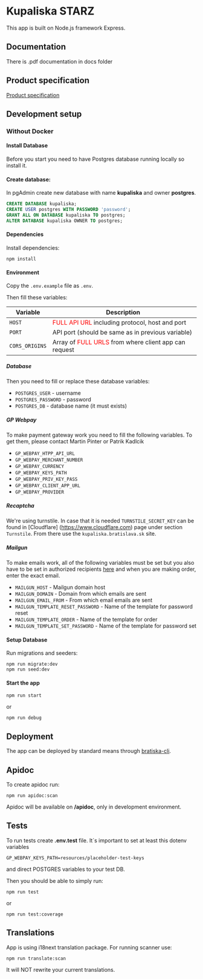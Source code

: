 # Kupaliska STARZ

This app is built on Node.js framework Express.

## Documentation

There is .pdf documentation in docs folder

## Product specification

[Product specification](https://magistratba.sharepoint.com/:w:/s/InnovationTeam/EbkNEpF0x5dNgH-nfmNf03UB8oJLmVhrDIkOe0aZ9JrEPA?e=ZXjH7z)

## Development setup

### Without Docker

#### Install Database

Before you start you need to have Postgres database running locally so install it.

#### Create database:

In pgAdmin create new database with name **kupaliska** and owner **postgres**.

```sql
CREATE DATABASE kupaliska;
CREATE USER postgres WITH PASSWORD 'password';
GRANT ALL ON DATABASE kupaliska TO postgres;
ALTER DATABASE kupaliska OWNER TO postgres;
```

#### Dependencies

Install dependencies:

```
npm install
```

#### Environment

Copy the `.env.example` file as `.env`.

Then fill these variables:

| Variable       | Description                                                                         |
| -------------- | ----------------------------------------------------------------------------------- |
| `HOST`         | <span style="color:red">FULL API URL</span> including protocol, host and port       |
| `PORT`         | API port (should be same as in previous variable)                                   |
| `CORS_ORIGINS` | Array of <span style="color:red">FULL URLS</span> from where client app can request |

##### Database

Then you need to fill or replace these database variables:

-   `POSTGRES_USER` - username
-   `POSTGRES_PASSWORD` - password
-   `POSTGRES_DB` - database name (it must exists)

##### GP Webpay

To make payment gateway work you need to fill the following variables.
To get them, please contact Martin Pinter or Patrik Kadlcik

-   `GP_WEBPAY_HTPP_API_URL`
-   `GP_WEBPAY_MERCHANT_NUMBER`
-   `GP_WEBPAY_CURRENCY`
-   `GP_WEBPAY_KEYS_PATH`
-   `GP_WEBPAY_PRIV_KEY_PASS`
-   `GP_WEBPAY_CLIENT_APP_URL`
-   `GP_WEBPAY_PROVIDER`

##### Recaptcha

We're using turnstile. In case that it is needed `TURNSTILE_SECRET_KEY` can be found in [Cloudflare] (https://www.cloudflare.com) page under section `Turnstile`. From there use the `kupaliska.bratislava.sk` site.

##### Mailgun

To make emails work, all of the following variables must be set but you also have to be set in authorized recipients [here](https://app.mailgun.com/app/sending/domains/sandboxa9861f03a870473b83e62ffee945e664.mailgun.org) and when you are making order, enter the exact email.

-   `MAILGUN_HOST` - Mailgun domain host
-   `MAILGUN_DOMAIN` - Domain from which emails are sent
-   `MAILGUN_EMAIL_FROM` - From which email emails are sent
-   `MAILGUN_TEMPLATE_RESET_PASSWORD` - Name of the template for password reset
-   `MAILGUN_TEMPLATE_ORDER` - Name of the template for order
-   `MAILGUN_TEMPLATE_SET_PASSWORD` - Name of the template for password set

#### Setup Database

Run migrations and seeders:

```
npm run migrate:dev
npm run seed:dev
```

#### Start the app

```
npm run start
```

or

```
npm run debug
```

## Deployment

The app can be deployed by standard means through [bratiska-cli](https://github.com/bratislava/bratiska-cli).

## Apidoc

To create apidoc run:

`npm run apidoc:scan`

Apidoc will be available on **/apidoc**, only in development environment.

## Tests

To run tests create **.env.test** file.
It`s important to set at least this dotenv variables

`GP_WEBPAY_KEYS_PATH=resources/placeholder-test-keys`

and direct POSTGRES variables to your test DB.

Then you should be able to simply run:

`npm run test`

or

`npm run test:coverage`

## Translations

App is using i18next translation package. For running scanner use:

`npm run translate:scan`

It will NOT rewrite your current translations.
